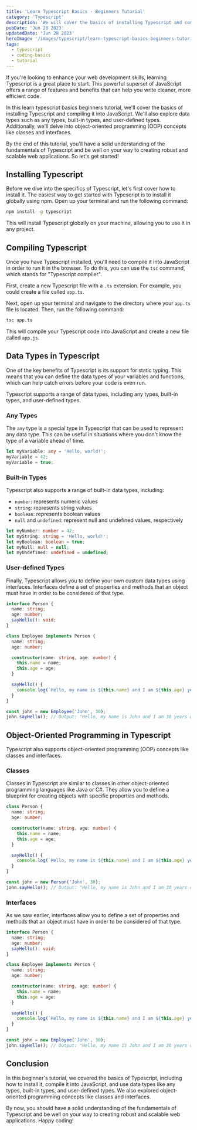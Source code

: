 ```yaml
---
title: 'Learn Typescript Basics - Beginners Tutorial'
category: 'Typescript'
description: 'We will cover the basics of installing Typescript and compiling it into JavaScript. We’ll also explore data types, any types, built-in types, and user-defined types.'
pubDate: 'Jun 28 2023'
updatedDate: 'Jun 28 2023'
heroImage: '/images/typescript/learn-typescript-basics-beginners-tutorial.png'
tags:
  - typescript
  - coding-basics
  - tutorial
---
```


If you're looking to enhance your web development skills, learning Typescript is a great place to start. This powerful superset of JavaScript offers a range of features and benefits that can help you write cleaner, more efficient code.

In this learn typescript basics beginners tutorial, we'll cover the basics of installing Typescript and compiling it into JavaScript. We'll also explore data types such as any types, built-in types, and user-defined types. Additionally, we'll delve into object-oriented programming (OOP) concepts like classes and interfaces.

By the end of this tutorial, you'll have a solid understanding of the fundamentals of Typescript and be well on your way to creating robust and scalable web applications. So let's get started!

## Installing Typescript

Before we dive into the specifics of Typescript, let's first cover how to install it. The easiest way to get started with Typescript is to install it globally using npm. Open up your terminal and run the following command:

```bash
npm install -g typescript
```

This will install Typescript globally on your machine, allowing you to use it in any project.

## Compiling Typescript

Once you have Typescript installed, you'll need to compile it into JavaScript in order to run it in the browser. To do this, you can use the `tsc` command, which stands for "Typescript compiler".

First, create a new Typescript file with a `.ts` extension. For example, you could create a file called `app.ts`.

Next, open up your terminal and navigate to the directory where your `app.ts` file is located. Then, run the following command:

```bash
tsc app.ts
```

This will compile your Typescript code into JavaScript and create a new file called `app.js`.

## Data Types in Typescript

One of the key benefits of Typescript is its support for static typing. This means that you can define the data types of your variables and functions, which can help catch errors before your code is even run.

Typescript supports a range of data types, including any types, built-in types, and user-defined types.

### Any Types

The `any` type is a special type in Typescript that can be used to represent any data type. This can be useful in situations where you don't know the type of a variable ahead of time.

```typescript
let myVariable: any = 'Hello, world!';
myVariable = 42;
myVariable = true;
```

### Built-in Types

Typescript also supports a range of built-in data types, including:

- `number`: represents numeric values
- `string`: represents string values
- `boolean`: represents boolean values
- `null` and `undefined`: represent null and undefined values, respectively

```typescript
let myNumber: number = 42;
let myString: string = 'Hello, world!';
let myBoolean: boolean = true;
let myNull: null = null;
let myUndefined: undefined = undefined;
```

### User-defined Types

Finally, Typescript allows you to define your own custom data types using interfaces. Interfaces define a set of properties and methods that an object must have in order to be considered of that type.

```typescript
interface Person {
  name: string;
  age: number;
  sayHello(): void;
}

class Employee implements Person {
  name: string;
  age: number;

  constructor(name: string, age: number) {
    this.name = name;
    this.age = age;
  }

  sayHello() {
    console.log(`Hello, my name is ${this.name} and I am ${this.age} years old.`);
  }
}

const john = new Employee('John', 30);
john.sayHello(); // Output: "Hello, my name is John and I am 30 years old."
```

## Object-Oriented Programming in Typescript

Typescript also supports object-oriented programming (OOP) concepts like classes and interfaces.

### Classes

Classes in Typescript are similar to classes in other object-oriented programming languages like Java or C#. They allow you to define a blueprint for creating objects with specific properties and methods.

```typescript
class Person {
  name: string;
  age: number;

  constructor(name: string, age: number) {
    this.name = name;
    this.age = age;
  }

  sayHello() {
    console.log(`Hello, my name is ${this.name} and I am ${this.age} years old.`);
  }
}

const john = new Person('John', 30);
john.sayHello(); // Output: "Hello, my name is John and I am 30 years old."
```

### Interfaces

As we saw earlier, interfaces allow you to define a set of properties and methods that an object must have in order to be considered of that type.

```typescript
interface Person {
  name: string;
  age: number;
  sayHello(): void;
}

class Employee implements Person {
  name: string;
  age: number;

  constructor(name: string, age: number) {
    this.name = name;
    this.age = age;
  }

  sayHello() {
    console.log(`Hello, my name is ${this.name} and I am ${this.age} years old.`);
  }
}

const john = new Employee('John', 30);
john.sayHello(); // Output: "Hello, my name is John and I am 30 years old."
```

## Conclusion

In this beginner's tutorial, we covered the basics of Typescript, including how to install it, compile it into JavaScript, and use data types like any types, built-in types, and user-defined types. We also explored object-oriented programming concepts like classes and interfaces.

By now, you should have a solid understanding of the fundamentals of Typescript and be well on your way to creating robust and scalable web applications. Happy coding!
